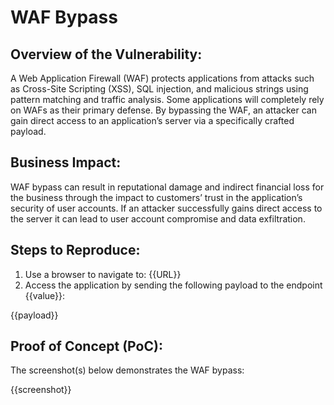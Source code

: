 # WAF Bypass

## Overview of the Vulnerability:

A Web Application Firewall (WAF) protects applications from attacks such as Cross-Site Scripting (XSS), SQL injection, and malicious strings using pattern matching and traffic analysis. Some applications will completely rely on WAFs as their primary defense. By bypassing the WAF, an attacker can gain direct access to an application’s server via a specifically crafted payload.

## Business Impact:

WAF bypass can result in reputational damage and indirect financial loss for the business through the impact to customers’ trust in the application’s security of user accounts. If an attacker successfully gains direct access to the server it can lead to user account compromise and data exfiltration.

## Steps to Reproduce:

1. Use a browser to navigate to: {{URL}}
1. Access the application by sending the following payload to the endpoint {{value}}:

{{payload}}

## Proof of Concept (PoC):

The screenshot(s) below demonstrates the WAF bypass:

{{screenshot}}
